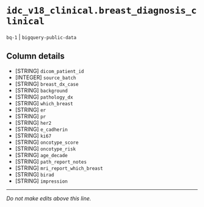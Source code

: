 # `idc_v18_clinical.breast_diagnosis_clinical`
`bq-1` | `bigquery-public-data`

## Column details
* [STRING]    `dicom_patient_id`
* [INTEGER]   `source_batch`
* [STRING]    `breast_dx_case`
* [STRING]    `background`
* [STRING]    `pathology_dx`
* [STRING]    `which_breast`
* [STRING]    `er`
* [STRING]    `pr`
* [STRING]    `her2`
* [STRING]    `e_cadherin`
* [STRING]    `ki67`
* [STRING]    `oncotype_score`
* [STRING]    `oncotype_risk`
* [STRING]    `age_decade`
* [STRING]    `path_report_notes`
* [STRING]    `mri_report_which_breast`
* [STRING]    `birad`
* [STRING]    `impression`

-------------------------------------------------------------------------------
*Do not make edits above this line.*
